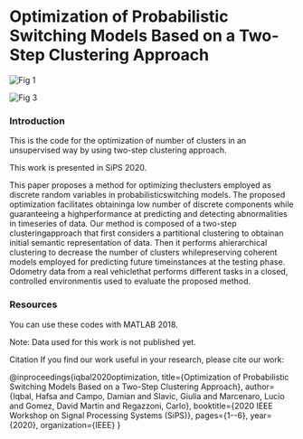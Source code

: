 # Optimization of Probabilistic Switching Models Based on a Two-Step Clustering Approach

![Fig 1](https://user-images.githubusercontent.com/56120865/117638237-e7567580-b182-11eb-86b3-38f4fc4b123c.JPG)

![Fig 3](https://user-images.githubusercontent.com/56120865/117638310-fb01dc00-b182-11eb-9c48-60afdc5dee94.JPG)

### Introduction
This is the code for the optimization of number of clusters in an unsupervised way by using two-step clustering approach.

This work is presented in SiPS 2020.

This paper proposes a method for optimizing theclusters employed as discrete random variables in probabilisticswitching models. The proposed optimization facilitates obtaininga low number of discrete components while guaranteeing a highperformance at predicting and detecting abnormalities in timeseries of data. Our method is composed of a two-step clusteringapproach that first considers a partitional clustering to obtainan initial semantic representation of data. Then it performs ahierarchical clustering to decrease the number of clusters whilepreserving coherent models employed for predicting future timeinstances at the testing phase. Odometry data from a real vehiclethat performs different tasks in a closed, controlled environmentis used to evaluate the proposed method.

### Resources
You can use these codes with MATLAB 2018.

Note: Data used for this work is not published yet.

Citation
If you find our work useful in your research, please cite our work:

@inproceedings{iqbal2020optimization,
  title={Optimization of Probabilistic Switching Models Based on a Two-Step Clustering Approach},
  author={Iqbal, Hafsa and Campo, Damian and Slavic, Giulia and Marcenaro, Lucio and Gomez, David Martin and Regazzoni, Carlo},
  booktitle={2020 IEEE Workshop on Signal Processing Systems (SiPS)},
  pages={1--6},
  year={2020},
  organization={IEEE}
}
